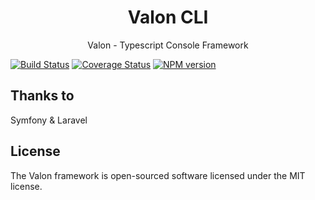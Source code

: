 <h1 align="center">Valon CLI</h1>

<p align="center">Valon - Typescript Console Framework</p>

[![Build Status](https://travis-ci.org/stefanoruth/valon-cli.svg?branch=master)](https://travis-ci.org/stefanoruth/valon-cli)
[![Coverage Status](https://coveralls.io/repos/github/stefanoruth/valon-cli/badge.svg?branch=master)](https://coveralls.io/github/stefanoruth/valon-cli?branch=master)
[![NPM version](https://img.shields.io/npm/v/valon.svg)](https://www.npmjs.com/package/valon)

## Thanks to

Symfony & Laravel

## License

The Valon framework is open-sourced software licensed under the MIT license.
